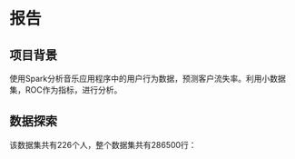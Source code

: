 # 报告

## 项目背景
   
   使用Spark分析音乐应用程序中的用户行为数据，预测客户流失率。利用小数据集，ROC作为指标，进行分析。
   
## 数据探索
   
   该数据集共有226个人，整个数据集共有286500行：
   
   
   
